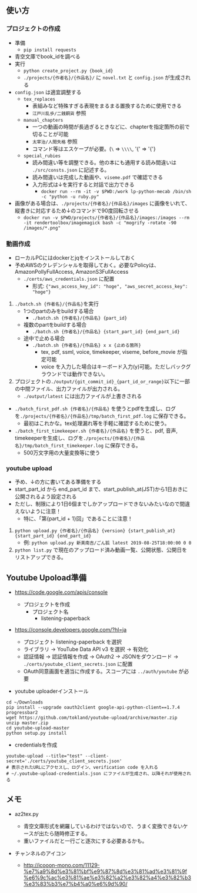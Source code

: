 ## 使い方

### プロジェクトの作成

* 準備
    - `pip install requests`
* 青空文庫でbook_idを調べる
* 実行
    - `python create_project.py {book_id}`
    - `./projects/{作者名}/{作品名}/` に `novel.txt` と `config.json` が生成される
* `config.json` は適宜調整する
    - `tex_replaces`
        - 表組みなど特殊すぎる表現をまるまる置換するために使用できる
        - `江戸川乱歩/二銭銅貨` 参照
    - `manual_chapters`
        - 一つの動画の時間が長過ぎるときなどに、chapterを指定箇所の前で切ることが可能
        - `太宰治/人間失格` 参照
        - コマンド等はエスケープが必要。(`\` => `\\\\`, '{' => '\{'}
    - `special_rubies`
        - 読み間違い等を調整できる。他の本にも通用する読み間違いは `./src/consts.json` に記述する。
        - 読み間違いは完成した動画や、`viseme.pdf` で確認できる
        - 入力形式は↓を実行すると対話で出力できる
            - `docker run --rm -it -v $PWD:/work lp-python-mecab /bin/sh -c "python -u ruby.py"`
* 画像がある場合は、`./projects/{作者名}/{作品名}/images` に画像をいれて、縦書きに対応するため↓のコマンドで90度回転させる
    - `docker run -v $PWD/projects/{作者名}/{作品名}/images:/images --rm -it rendertoolbox/imagemagick bash -c "mogrify -rotate -90 /images/*.png"`

### 動画作成

* ローカルPCにはdockerとjqをインストールしておく
* 予めAWSのクレデンシャルを取得しておく。必要なPolicyは、AmazonPollyFullAccess, AmazonS3FullAccess
    - `./certs/aws_credentials.json` に配置
        - 形式: `{"aws_access_key_id": "hoge", "aws_secret_access_key": "hoge"}`

1. `./batch.sh {作者名}/{作品名}`を実行
    - 1つのpartのみをbuildする場合
        - `./batch.sh {作者名}/{作品名} {part_id}`
    - 複数のpartをbuildする場合
        - `./batch.sh {作者名}/{作品名} {start_part_id} {end_part_id}`
    - 途中で止める場合
        - `./batch.sh {作者名}/{作品名} x x {止める箇所}`
            - tex, pdf, ssml, voice, timekeeper, viseme, before_movie が指定可能
            - voice を入力した場合はキーボード入力(y)可能。ただしバックグラウンドでは動作できない。
2. プロジェクトの`./output/{git_commit_id}_{part_id_or_range}`以下に一部の中間ファイル、出力ファイルが出力される。
    - `./output/latest` には出力ファイルが上書きされる

* `./batch_first_pdf.sh {作者名}/{作品名}` を使うとpdfを生成し、ログを`./projects/{作者名}/{作品名}/tmp/batch_first_pdf.log` に保存できる。
    - 最初はこれかな。tex処理漏れ等を手軽に確認するために使う。
* `./batch_first_timekeeper.sh {作者名}/{作品名}` を使うと、pdf, 音声, timekeeperを生成し、ログを`./projects/{作者名}/{作品名}/tmp/batch_first_timekeeper.log` に保存できる。
    - 500万文字用の大量変換等に使う

### youtube upload

* 予め、↓の方に書いてある準備をする
* start_part_id から end_part_id まで、start_publish_at(JST)から1日おきに公開されるよう設定される
* ただし、制限により1日6個までしかアップロードできないみたいなので間違えないように注意！
    - 特に、「第{part_id + 1}回」であることに注意！

1. `python upload.py {作者名}/{作品名} {version} {start_publish_at} {start_part_id} {end_part_id}`
    - 例: `python upload.py 新美南吉/ごん狐 latest 2019-08-25T18:00:00 0 0`
2. `python list.py` で現在のアップロード済み動画一覧、公開状態、公開日をリストアップできる。

## Youtube Upoload準備

* https://code.google.com/apis/console
    - プロジェクトを作成
        - プロジェクト名
            - listening-paperback
* https://console.developers.google.com/?hl=ja
    - プロジェクト listening-paperback を選択
    - ライブラリ -> YouTube Data API v3 を選択 -> 有効化
    - 認証情報 -> 認証情報を作成 -> OAuth2 -> JSONをダウンロード -> `./certs/youtube_client_secrets.json` に配置
    - OAuth同意画面を適当に作成する。スコープには `../auth/youtube` が必要

* youtube uploaderインストール

```
cd ~/Downloads
pip install --upgrade oauth2client google-api-python-client==1.7.4 progressbar2
wget https://github.com/tokland/youtube-upload/archive/master.zip
unzip master.zip
cd youtube-upload-master
python setup.py install
```

* credentialsを作成

```
youtube-upload --title="test" --client-secret='./certs/youtube_client_secrets.json'
# 表示されたURLにアクセスし、ログイン、verification code を入れる
# ~/.youtube-upload-credentials.json にファイルが生成され、以降それが使用される
```



## メモ

* az2tex.py
    - 青空文庫形式を網羅しているわけではないので、うまく変換できないケースが出たら随時修正する。
    - 重いファイルだと一行ごと逐次にする必要あるかも。

* チャンネルのアイコン
    - http://icooon-mono.com/11129-%e7%a9%8d%e3%81%bf%e9%87%8d%e3%81%ad%e3%81%9f%e6%9c%ac%e3%81%ae%e3%82%a2%e3%82%a4%e3%82%b3%e3%83%b3%e7%b4%a0%e6%9d%90/